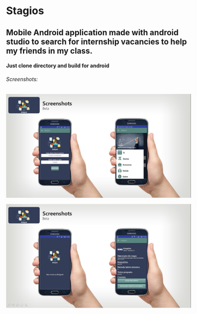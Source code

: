 
Stagios
==============================================

## Mobile Android application made with android studio to search for internship vacancies to help my friends in my class. 
#### Just clone directory and build for android 

###### Screenshots:

![Screenshot](screenshots/PMT_1.jpg)

![Screenshot](screenshots/PMT_2.jpg)







